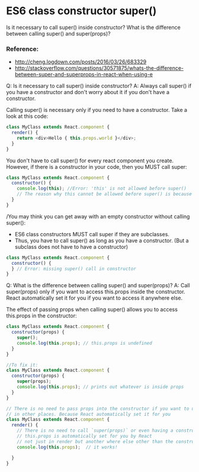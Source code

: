 # ES6 class constructor super()
Is it necessary to call super() inside constructor?
What is the difference between calling super() and super(props)?

### Reference:
 - http://cheng.logdown.com/posts/2016/03/26/683329
 - http://stackoverflow.com/questions/30571875/whats-the-difference-between-super-and-superprops-in-react-when-using-e



Q: Is it necessary to call super() inside constructor?
A: Always call super() if you have a constructor and don't worry about it if you don't have a constructor.


Calling super() is necessary only if you need to have a constructor. Take a look at this code:
```javascript
class MyClass extends React.component {
  render() {
    return <div>Hello { this.props.world }</div>;
  }
}
```
You don't have to call super() for every react component you create. However, if there is a constructor in your code, then you MUST call super:
```javascript
class MyClass extends React.component {
  constructor() {
    console.log(this); //Error: 'this' is not allowed before super()
    // The reason why this cannot be allowed before super() is because this is uninitialized if super() is not called.
  }
}
```
/You may think you can get away with an empty constructor without calling super():
* ES6 class constructors MUST call super if they are subclasses.
* Thus, you have to call super() as long as you have a constructor. (But a subclass does not have to have a constructor)
```javascript
class MyClass extends React.component {
  constructor() {
  } // Error: missing super() call in constructor
}
```
Q: What is the difference between calling super() and super(props)?
A: Call super(props) only if you want to access this.props inside the constructor. React automatically set it for you if you want to access it anywhere else.

The effect of passing props when calling super() allows you to access this.props in the constructor:
```javascript
class MyClass extends React.component {
  constructor(props) {
    super();
    console.log(this.props); // this.props is undefined
  }
}

//To fix it:
class MyClass extends React.component {
  constructor(props) {
    super(props);
    console.log(this.props); // prints out whatever is inside props
  }
}

// There is no need to pass props into the constructor if you want to use it
// in other places. Because React automatically set it for you
class MyClass extends React.component {
  render() {
    // There is no need to call `super(props)` or even having a constructor
    // this.props is automatically set for you by React
    // not just in render but another where else other than the constructor
    console.log(this.props);  // it works!

  }
}
```
